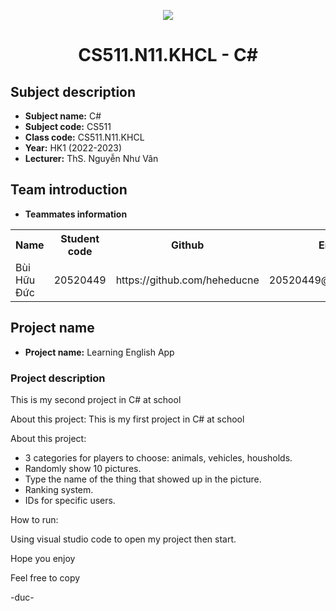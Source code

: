 <p align="center">
   <a href="https://www.uit.edu.vn/">
      <img src="https://i.imgur.com/WmMnSRt.png" border="none">
   </a>
</p>
<h1 align="center">
    CS511.N11.KHCL - C#
</h1>

<h2>
   Subject description   
</h2>

- **Subject name:** C#
- **Subject code:** CS511
- **Class code:** CS511.N11.KHCL
- **Year:** HK1 (2022-2023)
- **Lecturer:** ThS. Nguyễn Như Vân 

<h2>
   Team introduction
</h2>

- **Teammates information** 

<table align="center">
      <tr>
       <th>Name</th>
       <th>Student code</th>
       <th>Github</th>
       <th>Email</th>
      </tr>
      <tr>
       <td>Bùi Hữu Đức</td>
       <td>20520449</td>
       <td> https://github.com/heheducne</td>
       <td>20520449@gm.uit.edu.vn</td>  
      </tr>
</table>


<h2>
  Project name 
</h2>

- **Project name:** Learning English App

<h3>
  Project description
</h3>

This is my second project in C# at school 

About this project: 
This is my first project in C# at school 

About this project: 
- 3 categories for players to choose: animals, vehicles, housholds.
- Randomly show 10 pictures.
- Type the name of the thing that showed up in the picture.
- Ranking system.
- IDs for specific users.

How to run:

Using visual studio code to open my project then start.

Hope you enjoy

Feel free to copy

-duc-

